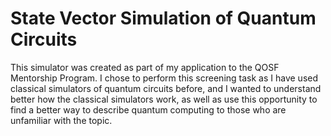 # State Vector Simulation of Quantum Circuits

This simulator was created as part of my application to the QOSF Mentorship Program. I chose to perform this screening task as I have used classical simulators of quantum circuits before, and I wanted to understand better how the classical simulators work, as well as use this opportunity to find a better way to describe quantum computing to those who are unfamiliar with the topic.